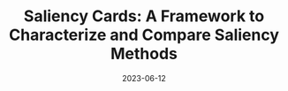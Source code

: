 ---
title: "Saliency Cards: A Framework to Characterize and Compare Saliency Methods"
authors:
  - key: angieboggust
    equal: true
  - key: harinisuresh
    equal: true
  - key: hendrikstrobelt
  - key: johnguttag
  - key: arvindsatya
venue: facct
type: conference
date: 2023-06-12
first_author: true
featured: true
links:
  - name: Project
    icon: project
    url: "https://vis.csail.mit.edu/pubs/saliency-cards/"
  - name: Paper
    icon: paper
    url: "https://arxiv.org/pdf/2206.02958"
  - name: Video
    icon: video
    url: "https://www.youtube.com/watch?v=T7PtxyqRADE"
  - name: Repo
    icon: dataset
    url: "https://github.com/mitvis/saliency-cards"
  - name: Press
    icon: news
    url: "https://news.mit.edu/2023/new-tool-helps-people-choose-right-method-evaluating-ai-models-0531"
---